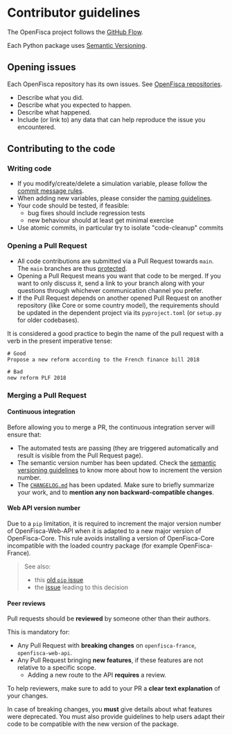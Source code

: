 # Contributor guidelines

The OpenFisca project follows the [GitHub Flow](https://guides.github.com/introduction/flow/).

Each Python package uses [Semantic Versioning](http://semver.org/).

## Opening issues

Each OpenFisca repository has its own issues. See [OpenFisca repositories](https://github.com/openfisca).

- Describe what you did.
- Describe what you expected to happen.
- Describe what happened.
- Include (or link to) any data that can help reproduce the issue you encountered.

## Contributing to the code

### Writing code

- If you modify/create/delete a simulation variable, please follow the [commit message rules](commit-messages.md).
- When adding new variables, please consider the [naming guidelines](variables-naming.md).
- Your code should be tested, if feasible:
  + bug fixes should include regression tests
  + new behaviour should at least get minimal exercise
- Use atomic commits, in particular try to isolate "code-cleanup" commits

### Opening a Pull Request

- All code contributions are submitted via a Pull Request towards `main`. The `main` branches are thus [protected](https://help.github.com/articles/about-protected-branches/).
- Opening a Pull Request means you want that code to be merged. If you want to only discuss it, send a link to your branch along with your questions through whichever communication channel you prefer.
- If the Pull Request depends on another opened Pull Request on another repository (like Core or some country model), the requirements should be updated in the dependent project via its `pyproject.toml` (or `setup.py` for older codebases).

It is considered a good practice to begin the name of the pull request with a verb in the present imperative tense:

    # Good
    Propose a new reform according to the French finance bill 2018

    # Bad
    new reform PLF 2018

### Merging a Pull Request

#### Continuous integration

Before allowing you to merge a PR, the continuous integration server will ensure that:

- The automated tests are passing (they are triggered automatically and result is visible from the Pull Request page).
- The semantic version number has been updated. Check the [semantic versioning guidelines](semver.md) to know more about how to increment the version number.
- The [`CHANGELOG.md`](https://github.com/openfisca/openfisca-france/blob/master/CHANGELOG.md) has been updated. Make sure to briefly summarize your work, and to **mention any non backward-compatible changes**.

#### Web API version number

Due to a `pip` limitation, it is required to increment the major version number of OpenFisca-Web-API when it is adapted to a new major version of OpenFisca-Core. This rule avoids installing a version of OpenFisca-Core incompatible with the loaded country package (for example OpenFisca-France).

> See also:
>
> - this [old `pip` issue](https://github.com/pypa/pip/issues/988)
> - the [issue](https://github.com/openfisca/openfisca-ops/issues/4#issuecomment-291900286) leading to this decision

#### Peer reviews

Pull requests should be **reviewed** by someone other than their authors.

This is mandatory for:

- Any Pull Request with **breaking changes** on `openfisca-france`, `openfisca-web-api`.
- Any Pull Request bringing **new features**, if these features are not relative to a specific scope.
  + Adding a new route to the API **requires** a review.

To help reviewers, make sure to add to your PR a **clear text explanation** of your changes.

In case of breaking changes, you **must** give details about what features were deprecated. You must also provide guidelines to help users adapt their code to be compatible with the new version of the package.
